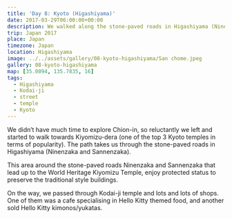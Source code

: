 ```yaml
---
title: 'Day 8: Kyoto (Higashiyama)'
date: 2017-03-29T06:00:00+00:00
description: We walked along the stone-paved roads in Higashiyama (Ninenzaka and Sannenzaka) that lead up to the Kiyomizu Temple.
trip: Japan 2017
place: Japan
timezone: Japan
location: Higashiyama
image: ../../assets/gallery/08-kyoto-higashiyama/San chome.jpeg
gallery: 08-kyoto-higashiyama
map: [35.0094, 135.7835, 16]
tags:
  - Higashiyama
  - Kodai-ji
  - street
  - temple
  - Kyoto
---
```


We didn’t have much time to explore Chion-in, so reluctantly we left and started to walk towards Kiyomizu-dera (one of the top 3 Kyoto temples in terms of popularity). The path takes us through the stone-paved roads in Higashiyama (Ninenzaka and Sannenzaka).

This area around the stone-paved roads Ninenzaka and Sannenzaka that lead up to the World Heritage Kiyomizu Temple, enjoy protected status to preserve the traditional style buildings.

On the way, we passed through Kodai-ji temple and lots and lots of shops. One of them was a cafe specialising in Hello Kitty themed food, and another sold Hello Kitty kimonos/yukatas.
